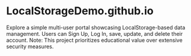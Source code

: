 # LocalStorageDemo.github.io
Explore a simple multi-user portal showcasing LocalStorage-based data management. Users can Sign Up, Log In, save, update, and delete their account. Note: This project prioritizes educational value over extensive security measures.
